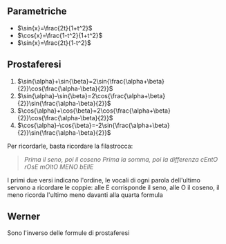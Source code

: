 ## Parametriche
- $\sin{x}=\frac{2t}{1+t^2}$
- $\cos{x}=\frac{1-t^2}{1+t^2}$ 
- $\sin{x}=\frac{2t}{1-t^2}$

## Prostaferesi
1) $\sin{\alpha}+\sin{\beta}=2\sin{\frac{\alpha+\beta}{2}}\cos{\frac{\alpha-\beta}{2}}$
2) $\sin{\alpha}-\sin{\beta}=2\cos{\frac{\alpha+\beta}{2}}\sin{\frac{\alpha-\beta}{2}}$
3) $\cos{\alpha}+\cos{\beta}=2\cos{\frac{\alpha+\beta}{2}}\cos{\frac{\alpha-\beta}{2}}$
4)  $\cos{\alpha}-\cos{\beta}=-2\sin{\frac{\alpha+\beta}{2}}\sin{\frac{\alpha-\beta}{2}}$

Per ricordarle, basta ricordare la filastrocca:
>*Prima il seno, poi il coseno
>Prima la somma, poi la differenza
>cEntO rOsE mOltO MENO bEllE*

I primi due versi indicano l'ordine, le vocali di ogni parola dell'ultimo servono a ricordare le coppie: alle E corrisponde il seno, alle O il coseno, il meno ricorda l'ultimo meno davanti alla quarta formula


## Werner
Sono l'inverso delle formule di prostaferesi